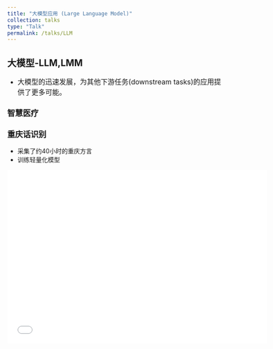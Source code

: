 ```yaml
---
title: "大模型应用 (Large Language Model)"
collection: talks
type: "Talk"
permalink: /talks/LLM
---
```


##  大模型-LLM,LMM
- <font size=3> 大模型的迅速发展，为其他下游任务(downstream tasks)的应用提供了更多可能。</font>  



###  <font size=4> 智慧医疗 </font>
 
  
 

### <font size=4> 重庆话识别</font>
- 采集了约40小时的重庆方言
- 训练轻量化模型
<iframe 
src="//player.bilibili.com/player.html?isOutside=true&aid=1705132836&bvid=BV1dT421i7ZU&cid=1562461104&p=1&autoplay=0"
scrolling="no" 
width="600px" height="400px" 
border="0" frameborder="no" framespacing="0" allowfullscreen="true"> 
</iframe>
